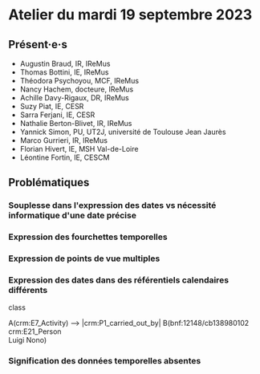 # Atelier du mardi 19 septembre 2023

## Présent·e·s

- Augustin Braud, IR, IReMus
- Thomas Bottini, IE, IReMus
- Théodora Psychoyou, MCF, IReMus
- Nancy Hachem, docteure, IReMus
- Achille Davy-Rigaux, DR, IReMus
- Suzy Piat, IE, CESR
- Sarra Ferjani, IE, CESR
- Nathalie Berton-Blivet, IR, IReMus
- Yannick Simon, PU, UT2J, université de Toulouse Jean Jaurès
- Marco Gurrieri, IR, IReMus
- Florian Hivert, IE, MSH Val-de-Loire
- Léontine Fortin, IE, CESCM

## Problématiques

### Souplesse dans l'expression des dates vs nécessité informatique d'une date précise

### Expression des fourchettes temporelles

### Expression de points de vue multiples

### Expression des dates dans des référentiels calendaires différents

class

A(crm:E7_Activity) --> |crm:P1_carried_out_by| B(bnf:12148/cb138980102 <br>crm:E21_Person <br>Luigi Nono)

### Signification des données temporelles absentes
